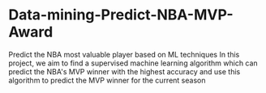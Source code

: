 # Data-mining-Predict-NBA-MVP-Award
Predict the NBA most valuable player based on ML techniques
In this project, we aim to find a supervised machine learning algorithm which can predict 
the NBA's MVP winner with the highest accuracy and use this algorithm to predict the 
MVP winner for the current season

